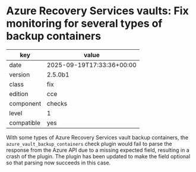 [//]: # (werk v2)
# Azure Recovery Services vaults: Fix monitoring for several types of backup containers

key        | value
---------- | ---
date       | 2025-09-19T17:33:36+00:00
version    | 2.5.0b1
class      | fix
edition    | cce
component  | checks
level      | 1
compatible | yes

With some types of Azure Recovery Services vault backup containers, the
`azure_vault_backup_containers` check plugin would fail to parse the response
from the Azure API due to a missing expected field, resulting in a crash of the
plugin. The plugin has been updated to make the field optional so that parsing
now succeeds in this case.
